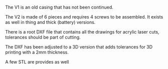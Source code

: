 The V1 is an old casing that has not been continued.

The V2 is made of 6 pieces and requires 4 screws to be assembled. It exists as well in thing and thick (battery) versions.

There is a root DXF file that contains all the drawings for acrylic laser cuts, tolerances should be part of cutting.

The DXF has been adjusted to a 3D version that adds tolerances for 3D printing with a 2mm thickness.

A few STL are provides as well
